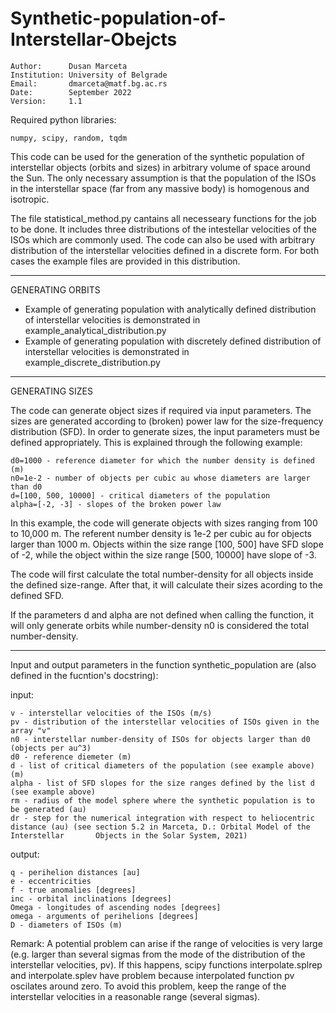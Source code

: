 # Synthetic-population-of-Interstellar-Obejcts

    Author:      Dusan Marceta
    Institution: University of Belgrade
    Email:       dmarceta@matf.bg.ac.rs
    Date:        September 2022
    Version:     1.1

Required python libraries:

    numpy, scipy, random, tqdm

This code can be used for the generation of the synthetic population of interstellar objects  (orbits and sizes) in arbitrary volume of space around the Sun. The only necessary assumption is that the population of the ISOs  in the interstellar space (far from any massive body) is homogenous and isotropic.

The file statistical_method.py cantains all necesseary functions for the job to be done. It includes three distributions of the intestellar velocities of the ISOs which are commonly used. The code can also be used with arbitrary distribution of the interstellar velocities defined in a discrete form. For both cases the example files are provided in this distribution.

-----------------------------------------------------------------------------------------------------------------------------------------------------------
GENERATING ORBITS

- Example of generating population with analytically defined distribution of interstellar velocities is demonstrated in example_analytical_distribution.py
- Example of generating population with discretely defined distribution of interstellar velocities is demonstrated in example_discrete_distribution.py

-----------------------------------------------------------------------------------------------------------------------------------------------------------
GENERATING SIZES

The code can generate object sizes if required via input parameters. The sizes are generated according to (broken) power law for the size-frequency distribution (SFD). In order to generate sizes, the input parameters must be defined appropriately. This is explained through the following example:

    d0=1000 - reference diameter for which the number density is defined (m)
    n0=1e-2 - number of objects per cubic au whose diameters are larger than d0
    d=[100, 500, 10000] - critical diameters of the population
    alpha=[-2, -3] - slopes of the broken power law


In this example, the code will generate objects with sizes ranging from 100 to 10,000 m. The referent number density is 1e-2 per cubic au for objects larger than 1000 m.
Objects within the size range [100, 500] have SFD slope of -2, while the object within the size range [500, 10000] have slope of -3.

The code will first calculate the total number-density for all objects inside the defined size-range. After that, it will calculate their sizes acording to the defined SFD. 

If the parameters d and alpha are not defined when calling the function, it will only generate orbits while number-density n0 is considered the total number-density.

-----------------------------------------------------------------------------------------------------------------------------------------------------------

Input and output parameters in the function synthetic_population are (also defined in the fucntion's docstring):

input:

    v - interstellar velocities of the ISOs (m/s)
    pv - distribution of the interstellar velocities of ISOs given in the array "v"
    n0 - interstellar number-density of ISOs for objects larger than d0 (objects per au^3)
    d0 - reference diemeter (m)
    d - list of critical diameters of the population (see example above) (m)
    alpha - list of SFD slopes for the size ranges defined by the list d (see example above)
    rm - radius of the model sphere where the synthetic population is to be generated (au)
    dr - step for the numerical integration with respect to heliocentric distance (au) (see section 5.2 in Marceta, D.: Orbital Model of the Interstellar       Objects in the Solar System, 2021)

output:

    q - perihelion distances [au]
    e - eccentricities
    f - true anomalies [degrees]
    inc - orbital inclinations [degrees]
    Omega - longitudes of ascending nodes [degrees]
    omega - arguments of perihelions [degrees]  
    D - diameters of ISOs (m) 

Remark:
A potential problem can arise if the range of velocities is very large 
(e.g. larger than several sigmas from the mode of the distribution of the interstellar velocities, pv). If this happens, scipy
functions interpolate.splrep and interpolate.splev have problem because interpolated function pv oscilates around zero. 
To avoid this problem, keep the range of the interstellar velocities in a reasonable range (several sigmas).



